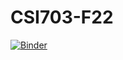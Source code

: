 # CSI703-F22
[![Binder](https://mybinder.org/badge_logo.svg)](https://mybinder.org/v2/gh/GMU-instructor/CSI703-F22p.git/HEAD)
